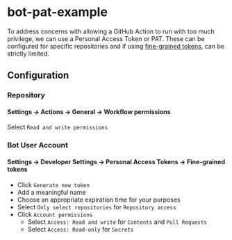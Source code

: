 # bot-pat-example

To address concerns with allowing a GitHub Action to run with too much privilege, we can use a Personal Access Token or
PAT. These can be configured for specific repositories and if using [fine-grained tokens][pat-docs], can be strictly
limited.

[pat-docs]: https://docs.github.com/en/authentication/keeping-your-account-and-data-secure/managing-your-personal-access-tokens#fine-grained-personal-access-tokens

## Configuration

### Repository

#### Settings -> Actions -> General -> Workflow permissions

Select `Read and write permissions`

### Bot User Account

#### Settings -> Developer Settings -> Personal Access Tokens -> Fine-grained tokens

- Click `Generate new token`
- Add a meaningful name
- Choose an appropriate expiration time for your purposes
- Select `Only select repositories` for `Repository access`
- Click `Account permissions`
  - Select `Access: Read and write` for `Contents` and `Pull Requests`
  - Select `Access: Read-only` for `Secrets`
